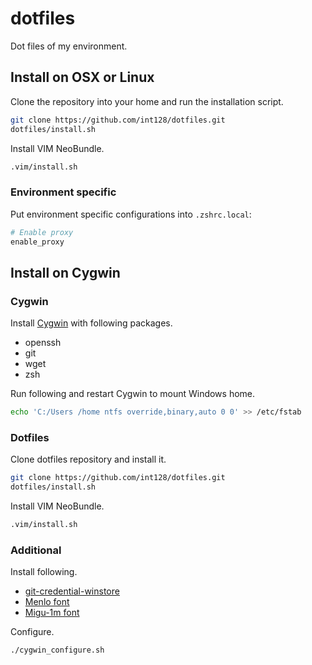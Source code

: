 dotfiles
========

Dot files of my environment.


Install on OSX or Linux
-----------------------

Clone the repository into your home and run the installation script.

```zsh
git clone https://github.com/int128/dotfiles.git
dotfiles/install.sh
```

Install VIM NeoBundle.

```zsh
.vim/install.sh
```


### Environment specific

Put environment specific configurations into `.zshrc.local`:

```zsh
# Enable proxy
enable_proxy
```


Install on Cygwin
-----------------

### Cygwin

Install [Cygwin](https://www.cygwin.com) with following packages.

* openssh
* git
* wget
* zsh

Run following and restart Cygwin to mount Windows home.

```zsh
echo 'C:/Users /home ntfs override,binary,auto 0 0' >> /etc/fstab
```

### Dotfiles

Clone dotfiles repository and install it.

```zsh
git clone https://github.com/int128/dotfiles.git
dotfiles/install.sh
```

Install VIM NeoBundle.

```zsh
.vim/install.sh
```

### Additional

Install following.

* [git-credential-winstore](http://gitcredentialstore.codeplex.com)
* [Menlo font](https://github.com/hbin/top-programming-fonts)
* [Migu-1m font](http://sourceforge.jp/projects/mix-mplus-ipa/releases/)

Configure.

```zsh
./cygwin_configure.sh
```


